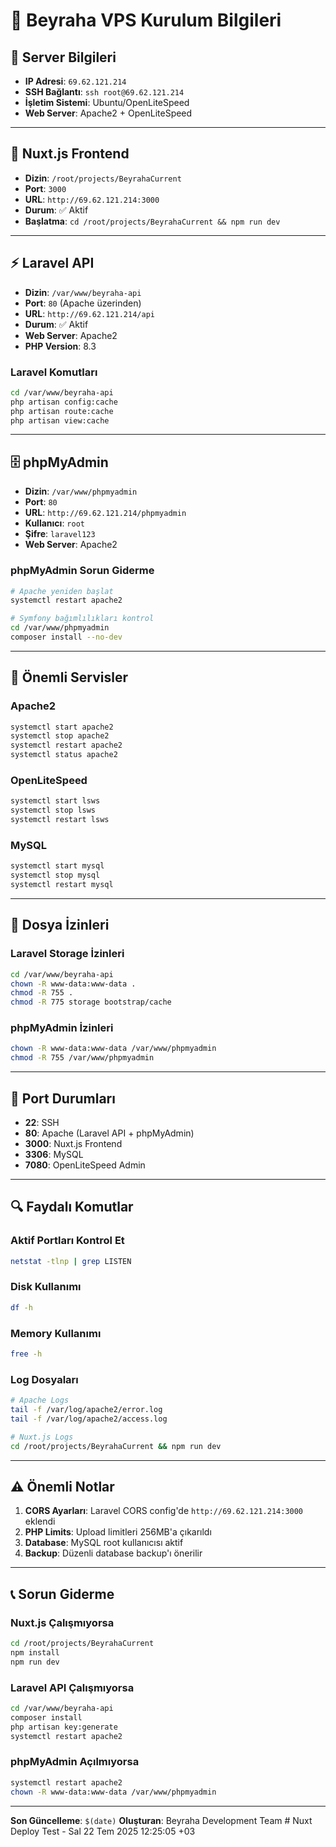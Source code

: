 # 🚀 Beyraha VPS Kurulum Bilgileri

## 📍 **Server Bilgileri**
- **IP Adresi**: `69.62.121.214`
- **SSH Bağlantı**: `ssh root@69.62.121.214`
- **İşletim Sistemi**: Ubuntu/OpenLiteSpeed
- **Web Server**: Apache2 + OpenLiteSpeed

---

## 🎯 **Nuxt.js Frontend**
- **Dizin**: `/root/projects/BeyrahaCurrent`
- **Port**: `3000`
- **URL**: `http://69.62.121.214:3000`
- **Durum**: ✅ Aktif
- **Başlatma**: `cd /root/projects/BeyrahaCurrent && npm run dev`

---

## ⚡ **Laravel API**
- **Dizin**: `/var/www/beyraha-api`
- **Port**: `80` (Apache üzerinden)
- **URL**: `http://69.62.121.214/api`
- **Durum**: ✅ Aktif
- **Web Server**: Apache2
- **PHP Version**: 8.3

### Laravel Komutları
```bash
cd /var/www/beyraha-api
php artisan config:cache
php artisan route:cache
php artisan view:cache
```

---

## 🗄️ **phpMyAdmin**
- **Dizin**: `/var/www/phpmyadmin`
- **Port**: `80`
- **URL**: `http://69.62.121.214/phpmyadmin`
- **Kullanıcı**: `root`
- **Şifre**: `laravel123`
- **Web Server**: Apache2

### phpMyAdmin Sorun Giderme
```bash
# Apache yeniden başlat
systemctl restart apache2

# Symfony bağımlılıkları kontrol
cd /var/www/phpmyadmin
composer install --no-dev
```

---

## 🔧 **Önemli Servisler**

### Apache2
```bash
systemctl start apache2
systemctl stop apache2
systemctl restart apache2
systemctl status apache2
```

### OpenLiteSpeed
```bash
systemctl start lsws
systemctl stop lsws
systemctl restart lsws
```

### MySQL
```bash
systemctl start mysql
systemctl stop mysql
systemctl restart mysql
```

---

## 📁 **Dosya İzinleri**

### Laravel Storage İzinleri
```bash
cd /var/www/beyraha-api
chown -R www-data:www-data .
chmod -R 755 .
chmod -R 775 storage bootstrap/cache
```

### phpMyAdmin İzinleri
```bash
chown -R www-data:www-data /var/www/phpmyadmin
chmod -R 755 /var/www/phpmyadmin
```

---

## 🚦 **Port Durumları**
- **22**: SSH
- **80**: Apache (Laravel API + phpMyAdmin)
- **3000**: Nuxt.js Frontend
- **3306**: MySQL
- **7080**: OpenLiteSpeed Admin

---

## 🔍 **Faydalı Komutlar**

### Aktif Portları Kontrol Et
```bash
netstat -tlnp | grep LISTEN
```

### Disk Kullanımı
```bash
df -h
```

### Memory Kullanımı
```bash
free -h
```

### Log Dosyaları
```bash
# Apache Logs
tail -f /var/log/apache2/error.log
tail -f /var/log/apache2/access.log

# Nuxt.js Logs
cd /root/projects/BeyrahaCurrent && npm run dev
```

---

## ⚠️ **Önemli Notlar**

1. **CORS Ayarları**: Laravel CORS config'de `http://69.62.121.214:3000` eklendi
2. **PHP Limits**: Upload limitleri 256MB'a çıkarıldı
3. **Database**: MySQL root kullanıcısı aktif
4. **Backup**: Düzenli database backup'ı önerilir

---

## 📞 **Sorun Giderme**

### Nuxt.js Çalışmıyorsa
```bash
cd /root/projects/BeyrahaCurrent
npm install
npm run dev
```

### Laravel API Çalışmıyorsa
```bash
cd /var/www/beyraha-api
composer install
php artisan key:generate
systemctl restart apache2
```

### phpMyAdmin Açılmıyorsa
```bash
systemctl restart apache2
chown -R www-data:www-data /var/www/phpmyadmin
```

---

**Son Güncelleme**: `$(date)`
**Oluşturan**: Beyraha Development Team # Nuxt Deploy Test - Sal 22 Tem 2025 12:25:05 +03
